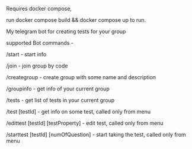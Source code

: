 Requires docker compose,

run docker compose build && docker compose up to run.

My telegram bot for creating tests for your group

supported Bot commands -

/start - start info

/join - join group by code

/creategroup - create group with some name and description

/groupinfo - get info of your current group

/tests - get list of tests in your current group

/test [testId] - get info on some test, called only from menu

/edittest [testId] [testProperty] - edit test, called only from menu

/starttest [testId] [numOfQuestion] - start taking the test, called only from menu
